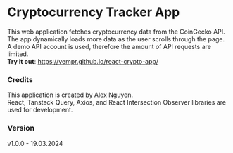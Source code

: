 # Cryptocurrency Tracker App

This web application fetches cryptocurrency data from the CoinGecko API. The app dynamically loads more data as the user scrolls through the page.
A demo API account is used, therefore the amount of API requests are limited.<br/>
<b>Try it out</b>: https://vempr.github.io/react-crypto-app/

### Credits
This application is created by Alex Nguyen.<br/>
React, Tanstack Query, Axios, and React Intersection Observer libraries are used for development.

### Version
v1.0.0 - 19.03.2024

